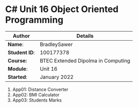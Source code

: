 # C# Unit 16 Object Oriented Programming 
| Author | Details |
| ---- | ---- |
**Name**: | BradleySawer  |
**Student ID**: | 100177378 |
**Course:** | BTEC Extended Dipolma in Computing |
**Module**: | Unit 16    |
**Started**: | January 2022 |    

1. App01: Distance Converter
2. App02: BMI Calculator
3. App03: Students Marks
